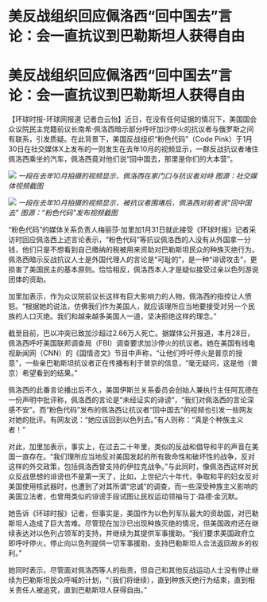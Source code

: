 # 美反战组织回应佩洛西“回中国去”言论：会一直抗议到巴勒斯坦人获得自由

# 美反战组织回应佩洛西“回中国去”言论：会一直抗议到巴勒斯坦人获得自由

【环球时报-环球网报道
记者白云怡】近日，在没有任何证据的情况下，美国国会众议院民主党籍前议长南希·佩洛西暗示部分呼吁加沙停火的抗议者与俄罗斯之间有联系，引发质疑。在此背景下，美国反战组织“粉色代码”（Code
Pink）于1月30日在社交媒体X上发布的一则发生在去年10月的视频显示，一群反战抗议者堵住佩洛西乘坐的汽车，佩洛西竟对他们说“回中国去，那里是你们的大本营”。

![](https://inews.gtimg.com/om_bt/O3SSMUXQ0rNl8GnzllqdJMUrcBUmHWA8jsHYZC19rjv3IAA/1000)
_一段在去年10月拍摄的视频显示，佩洛西在家门口与抗议者对峙 图源：社交媒体视频截图_

![](https://inews.gtimg.com/om_bt/O-ebPMtzsAXxozem4ffrS_ZpkNi9SQ9NfzB6_7L0_myWUAA/1000)
_一段在去年10月拍摄的视频显示，被抗议者围堵后，佩洛西对前者说“回中国去” 图源：“粉色代码”发布视频截图_

“粉色代码”的媒体关系负责人梅丽莎·加里加1月31日就此接受《环球时报》记者采访时回应佩洛西上述言论表示，“粉色代码”等抗议佩洛西的人没有从外国拿一分钱，他们只是不想看到自己缴纳的税被用来资助对巴勒斯坦民众的种族灭绝行为。佩洛西暗示反战抗议人士是外国代理人的言论是“可耻的”，是一种“诽谤攻击”，更损害了美国民主的基本原则。恰恰相反，佩洛西本人才是疑似接受过亲以色列游说团体的资助。

加里加表示，作为众议院前议长这样有巨大影响力的人物，佩洛西的指控让人愤怒。“根据她的说法，仿佛我们作为美国人，就应该理所应当地要接受对另一个民族的人口灭绝。我们和越来越多美国人一道，坚决拒绝这样的理念。”

截至目前，巴以冲突已致加沙超过2.66万人死亡。据媒体公开报道，本月28日，佩洛西呼吁美国联邦调查局（FBI）调查要求加沙停火的抗议者。她在美国有线电视新闻网（CNN）的《国情咨文》节目中声称，“让他们呼吁停火是普京的授意”，一些亲巴勒斯坦抗议者正在传播有利于普京的信息，“毫无疑问，这是他（普京）希望看到的结果。”

佩洛西的此番言论播出后不久，美国伊斯兰关系委员会创始人兼执行主任阿瓦德在一份声明中批评称，佩洛西的言论是“未经证实的诽谤”，“我们对佩洛西的言论深感不安”。而“粉色代码”发布的佩洛西让抗议者“回中国去”的视频也引发一些网友对她的批评。有网友说：“她应该回到以色列去。”有人则称：“真是个种族主义者！”

对此，加里加表示，事实上，在过去二十年里，类似的反战和倡导和平的声音在美国一直存在。“我们理所应当地反对美国发起的所有致命性和破坏性的战争，反对这样的外交政策，包括佩洛西曾支持的伊拉克战争。”与此同时，像佩洛西这样对民众反战思想的诽谤也不是第一天了，比如，上世纪六十年代，争取和平的妇女反对美国使用核武器时，也遭到了对其所谓“忠诚”的调查，而一些深受种族主义影响的美国立法者，也曾用类似的诽谤手段试图让民权运动领袖马丁·路德·金沉默。

她告诉《环球时报》记者，但事实是，美国作为以色列军队最大的资助国，对巴勒斯坦人造成了巨大苦难。尽管现在加沙已出现种族灭绝的情况，但美国政府还在继续表达对以色列占领军的支持，并继续为其提供军事援助。“我们要求美国政府立即呼吁停火，停止向以色列提供一切军事援助，支持巴勒斯坦人合法返回故乡的权利。”

她同时表示，尽管面对佩洛西等人的指责，但自己和其他反战运动人士没有停止继续为巴勒斯坦民众呼喊的计划，“（我们将继续），直到种族灭绝行为结束，直到相关责任人被追究，直到巴勒斯坦人获得自由。”


